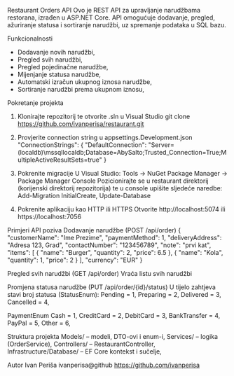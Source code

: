 Restaurant Orders API
Ovo je REST API za upravljanje narudžbama restorana, izrađen u ASP.NET Core.
API omogućuje dodavanje, pregled, ažuriranje statusa i sortiranje narudžbi, uz spremanje podataka u SQL bazu.

Funkcionalnosti
 - Dodavanje novih narudžbi, 
 - Pregled svih narudžbi, 
 - Pregled pojedinačne narudžbe, 
 - Mijenjanje statusa narudžbe, 
 - Automatski izračun ukupnog iznosa narudžbe, 
 - Sortiranje narudžbi prema ukupnom iznosu, 

Pokretanje projekta
1. Klonirajte repozitorij te otvorite .sln u Visual Studio
   git clone https://github.com/ivanperisa/restaurant.git

2. Provjerite connection string u appsettings.Development.json
   "ConnectionStrings": {
   	"DefaultConnection": "Server=(localdb)\\mssqllocaldb;Database=AbySalto;Trusted_Connection=True;MultipleActiveResultSets=true"
   }

3. Pokrenite migracije
   U Visual Studio: Tools -> NuGet Package Manager -> Package Manager Console
   Pozicionirajte se u restaurant direktorij (korijenski direktorij repozitorija) te u console upišite sljedeće naredbe:
   	Add-Migration InitialCreate, 
   	Update-Database

4. Pokrenite aplikaciju kao HTTP ili HTTPS
   Otvorite http://localhost:5074 ili https://localhost:7056

Primjeri API poziva
Dodavanje narudžbe (POST /api/order)
{
  "customerName": "Ime Prezime",
  "paymentMethod": 1,
  "deliveryAddress": "Adresa 123, Grad",
  "contactNumber": "123456789",
  "note": "prvi kat",
  "items": [
    { "name": "Burger", "quantity": 2, "price": 6.5 },
    { "name": "Kola", "quantity": 1, "price": 2 }
  ],
  "currency": "EUR"
}

Pregled svih narudžbi (GET /api/order)
Vraća listu svih narudžbi

Promjena statusa narudžbe (PUT /api/order/{id}/status)
U tijelo zahtjeva stavi broj statusa (StatusEnum):
Pending = 1, 
Preparing = 2, 
Delivered = 3, 
Cancelled = 4, 

PaymentEnum
Cash = 1, 
CreditCard = 2, 
DebitCard = 3, 
BankTransfer = 4, 
PayPal = 5, 
Other = 6, 

Struktura projekta
Models/ – modeli, DTO-ovi i enum-i, 
Services/ – logika (OrderService), 
Controllers/ – RestaurantController, 
Infrastructure/Database/ – EF Core kontekst i sučelje, 

Autor
Ivan Periša
ivanperisa@github
https://github.com/ivanperisa
